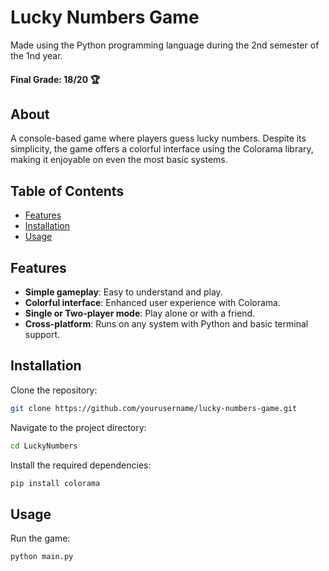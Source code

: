# Lucky Numbers Game

Made using the Python programming language during the 2nd semester of the 1nd year.

#### Final Grade: 18/20 🏆

## About

A console-based game where players guess lucky numbers. Despite its simplicity, the game offers a colorful interface using the Colorama library, making it enjoyable on even the most basic systems.

## Table of Contents

- [Features](#features)
- [Installation](#installation)
- [Usage](#usage)

## Features

- **Simple gameplay**: Easy to understand and play.
- **Colorful interface**: Enhanced user experience with Colorama.
- **Single or Two-player mode**: Play alone or with a friend.
- **Cross-platform**: Runs on any system with Python and basic terminal support.

## Installation

Clone the repository:
   ```bash
   git clone https://github.com/yourusername/lucky-numbers-game.git
   ```
Navigate to the project directory:


```bash
cd LuckyNumbers
```
Install the required dependencies:


```bash
pip install colorama
```

## Usage

Run the game:

```bash
python main.py
```

